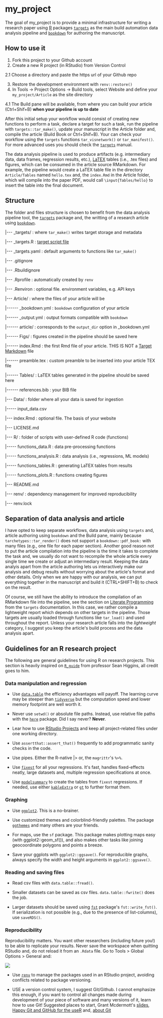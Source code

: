 
# my_project

<!-- badges: start -->
<!-- badges: end -->

The goal of my_project is to provide a minimal infrastructure for writing a research paper using [R]() packages [`targets`](https://books.ropensci.org/targets/index.html) as the main build automation data analysis pipeline and [`bookdown`](https://bookdown.org/yihui/bookdown/) for authoring the manuscript.

## How to use it

1. Fork this project to your Github account
2. Create a new R project (in RStudio) from Version Control

2.1 Choose a directory and paste the https url of your Github repo

3. Restore the development environment with `renv::restore()`
4. In Tools -> Project Options -> Build tools, select Website and define your `my_project/Article` as the site directory

4.1 The Build pane will be available, from where you can build your article (Ctrl+Shif+B) **when your pipeline is up to date**

After this initial setup your workflow would consist of creating new functions to perform a task, declare a target for such a task, run the pipeline with `targets::tar_make()`, update your manuscript in the Article folder and, compile the article (Build Book or Ctrl+Shif+B). Your can check your workflow using the `targets` functions `tar_visnetwork()` or `tar_manifest()`. For more advanced uses you should check the [`targets`](https://books.ropensci.org/targets/index.html) manual.

The data analysis pipeline is used to produce artifacts (e.g. intermediary data, data frames, regression results, etc.), [LaTEX](https://www.ctan.org/) tables (i.e., .tex files) and figures, which can be consumed in the article source RMarkdown. For example, the pipeline would create a LaTEX table file in the directory `Article/Tables` named `hello.tex` and, the `index.Rmd` in the Article folder, which will compile into the paper PDF, would call `\input{Tables/hello}` to insert the table into the final document.


## Structure

The folder and files structure is chosen to benefit from the data analysis pipeline tool, the [`targets`](https://books.ropensci.org/targets/) package and, the writting of a research article using [`bookdown`](https://bookdown.org/yihui/bookdown/). 

|--- _targets/          : where `tar_make()` writes target storage and metadata 

|--- _targets.R         : [target script file](https://docs.ropensci.org/targets/reference/tar_script.html)

|--- _targets.yaml      : default arguments to functions like `tar_make()`

|--- .gitignore

|--- .Rbuildignore

|--- .Rprofile          : automatically created by `renv`

|--- .Renviron          : optional file. environment variables, e.g. API keys

|--- Article/           : where the files of your article will be

|------ _bookdown.yml   : `bookdown` configuration of your article

|------ _output.yml     : output formats compatible with `bookdown`

|------ article/        : corresponds to the `output_dir` option in _bookdown.yml

|------ Figs/           : figures created in the pipeline should be saved here

|------ index.Rmd       : the first Rmd file of your article. THIS IS NOT a [Target Markdown](https://books.ropensci.org/targets/markdown.html#markdown) file

|------ preamble.tex    : custom preamble to be inserted into your article TEX file

|------ Tables/         : LaTEX tables generated in the pipeline should be saved here 

|------ references.bib  : your BIB file

|--- Data/              : folder where all your data is saved for ingestion

|----- input_data.csv

|--- index.Rmd          : optional file. The basis of your website

|--- LICENSE.md

|--- R/                 : folder of scripts with user-defined R code (functions)

|----- functions_data.R       : data pre-processing functions
  
|----- functions_analysis.R   : data analysis (i.e., regressions, ML models)
  
|----- functions_tables.R     : generating LaTEX tables from results

|----- functions_plots.R      : functions creating figures

|--- README.md
  
|--- renv/                    : dependency management for improved reproducibility

|--- renv.lock

## Separation of data analysis and article

I have opted to keep separate workflows, data analysis using `targets` and, article authoring using `bookdown` and the Build pane, mainly because `tarchetypes::tar_render()` does not support a `bookdown::pdf_book:` with many files (e.g., one file for each paper section). Another good reason not to put the article compilation into the pipeline is the time it takes to complete the task and, we usually do not want to recompile the whole article every single time we create or adjust an intermediary result. Keeping the data analyis apart from the article authoring lets us interactively make our analysis and debug results without worrying about the article's format and other details. Only when we are happy with our analysis, we can put everything together in the manuscript and build it (CTRL+SHIFT+B) to check on the result.

Of course, we still have the ability to introduce the compilation of an RMarkdown file into the pipeline, see the section on [Literate Programming](https://books.ropensci.org/targets/files.html#literate-programming) from the `targets` documentation. In this case, we rather compile a lightweight report which depends on other targets in the pipeline. Those targets are usually loaded through functions like `tar_load()` and used throughout the report. Unless your research article falls into the *lightweight* category, I suggest you keep the article's build process and the data analysis apart.

## Guidelines for an R research project

The following are general guidelines for using R on research projects. This section is heavily inspired on [`R_guide`](https://github.com/skhiggins/R_guide) from professor Sean Higgins, all credit goes to him.

### Data manipulation and regression

- Use [`data.table`](https://rdatatable.gitlab.io/data.table/index.html) the efficiency advantages will payoff. The learning curve may be steeper than [`tidyverse`](https://www.tidyverse.org/) but the computation speed and lower memory footprint are well worth it.

- Never use `setwd()` or absolute file paths. Instead, use relative file paths with the [`here`]() package. Did I say never? **Never**.

- Lear how to use [RStudio Projects](https://support.rstudio.com/hc/en-us/articles/200526207-Using-RStudio-Projects) and keep all project-related files under one working directory.

- Use `assertthat::assert_that()` frequently to add programmatic sanity checks in the code.

- Use pipes. Either the R-native |> or, the `magrittr`'s `%>%`.

- Use [`fixest`](https://lrberge.github.io/fixest/) for all your regressions. It's fast, handles fixed-effects neatly, large datasets and, multiple regression specifications at once.

- Use [`modelsummary`](https://vincentarelbundock.github.io/modelsummary/index.html) to create the tables from `fixest` regressions. If needed, use either [`kableExtra`](https://haozhu233.github.io/kableExtra/) or [`gt`](https://gt.rstudio.com/index.html) to further format them.

### Graphing

- Use [`ggplot2`](https://ggplot2.tidyverse.org/). This is a no-brainer.

- Use customized themes and colorblind-friendly palettes. The package [`ggthemes`]() and many others are your friends.

- For maps, use the `sf` package. This package makes plotting maps easy (with ggplot2::geom_sf()), and also makes other tasks like joining geocoordinate polygons and points a breeze.

- Save your ggplots with `ggplot2::ggsave()`. For reproducible graphs, always specify the width and height arguments in `ggplot2::ggsave()`.

### Reading and saving files

- Read csv files with `data.table::fread()`.

- Smaller datasets can be saved as csv files. `data.table::fwrite()` does the job.

- Larger datasets should be saved using [`fst`](http://www.fstpackage.org/) package's `fst::write_fst()`. If serialization is not possible (e.g., due to the presence of list-columns), use `saveRDS()`.

### Reproducibility

Reproducibility matters. You want other researchers (including future you!) to be able to replicate your results. Never save the workspace when quitting RStudio and, do not reload it from an `.Rdata` file. Go to Tools > Global Options > General and:

![](https://rstats.wtf/img/rstudio-workspace.png)

- Use [`renv`](https://rstudio.github.io/renv/articles/renv.html) to manage the packages used in an RStudio project, avoiding conflicts related to package versioning.

- USE a version control system, I suggest Git/Github. I cannot emphasize this enough, if you want to control all changes made during development of your piece of software and many versions of it, learn how to use Git! Suggested places to start, Grant Mcdermott's [slides](https://raw.githack.com/uo-ec607/lectures/master/02-git/02-Git.html#1), [Happy Git and GitHub for the useR](https://happygitwithr.com/) and, [about Git](https://docs.github.com/en/get-started/using-git/about-git)